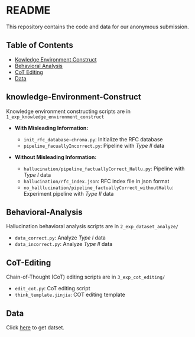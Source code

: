 # README

This repository contains the code and data for our anonymous submission.

## Table of Contents
- [Kowledge Environment Construct](#Knowledge-Environment-Construct)
- [Behavioral Analysis](#Behavioral-Analysis)
- [CoT Editing](#CoT-Editing)
- [Data](#Data)



## knowledge-Environment-Construct

Knowledge environment constructing scripts are in `1_exp_knowledge_environment_construct`

- **With Misleading Information:**  
  - `init_rfc_database-chroma.py`: Initialize the RFC database
  - `pipeline_facuallyIncorrect.py`: Pipeline with *Type Ⅱ* data


- **Without Misleading Information:**  
  - `hallucination/pipeline_factuallyCorrect_Hallu.py`: Pipeline with *Type Ⅰ* data
  - `hallucination/rfc_index.json`: RFC index file in json format
  - `no_halllucination/pipeline_factuallyCorrect_withoutHallu`: Experiment pipeline with *Type Ⅱ* data


## Behavioral-Analysis

 Hallucination behavioral analysis scripts are in `2_exp_dataset_analyze/`
  - `data_correct.py`: Analyze *Type Ⅰ* data
  - `data_incorrect.py`: Analyze *Type Ⅱ* data


## CoT-Editing
Chain-of-Thought (CoT) editing scripts are in `3_exp_cot_editing/`
  - `edit_cot.py`: CoT editing script
  - `think_template.jinjia`: COT editing template


## Data
Click [here](https://drive.google.com/file/d/1KZDBerCz05VKk-_q1r4mbvL5qnughgtG/view?usp=drive_link) to get datset.